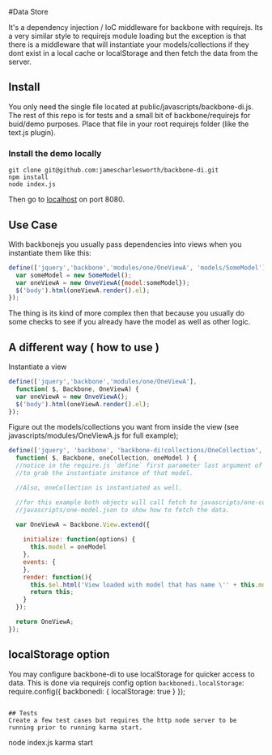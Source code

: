 #Data Store

It's a dependency injection / IoC middleware for backbone with requirejs. Its a very similar style 
to requirejs module loading but the exception is that there is a middleware that will 
instantiate your models/collections if they dont exist in a local cache or localStorage 
and then fetch the data from the server.

## Install
You only need the single file located at public/javascripts/backbone-di.js. The rest of this
repo is for tests and a small bit of backbone/requirejs for buid/demo purposes. Place that file
in your root requirejs folder (like the text.js plugin).

### Install the demo locally
```
git clone git@github.com:jamescharlesworth/backbone-di.git
npm install
node index.js
```
Then go to [localhost](http://localhost:8080/) on port 8080.

## Use Case

With backbonejs you usually pass dependencies into views when you instantiate them like this:
```javascript
define(['jquery','backbone','modules/one/OneViewA', 'models/SomeModel'], function( $, Backbone, OneViewA, SomeModel) {
  var someModel = new SomeModel();
  var oneViewA = new OnveViewA({model:someModel});
  $('body').html(oneViewA.render().el);
});
```
The thing is its kind of more complex then that because you usually 
do some checks to see if you already have the model as well as other logic.


## A different way ( how to use )
Instantiate a view
```javascript
define(['jquery','backbone','modules/one/OneViewA'], 
  function( $, Backbone, OneViewA) {
  var oneViewA = new OnveViewA();
  $('body').html(oneViewA.render().el);
});
```

Figure out the models/collections you want from inside the view (see javascripts/modules/OneViewA.js 
for full example);

```javascript
define(['jquery', 'backbone', 'backbone-di!collections/OneCollection','backbone-di!models/OneModel?id=1'], 
  function( $, Backbone, oneCollection, oneModel ) {
  //notice in the require.js `define` first parameter last argument of the array there is an `id?=1`
  //to grab the instantiate instance of that model.

  //Also, oneCollection is instantiated as well.

  //for this example both objects will call fetch to javascripts/one-collection.json and
  //javascripts/one-model.json to show how to fetch the data.

  var OneViewA = Backbone.View.extend({
    
    initialize: function(options) {
      this.model = oneModel
    },
    events: {
    },
    render: function(){
      this.$el.html('View loaded with model that has name \'' + this.model.get('name') + '\'');
      return this;
    }
  });

  return OneViewA;
});
```

## localStorage option
You may configure backbone-di to use localStorage for quicker access to data. This is done via 
requirejs config option `backbonedi.localStorage`:
require.config({
  backbonedi: {
    localStorage: true
  }
});
```

## Tests
Create a few test cases but requires the http node server to be running prior to running karma start.
```
node index.js
karma start
```

